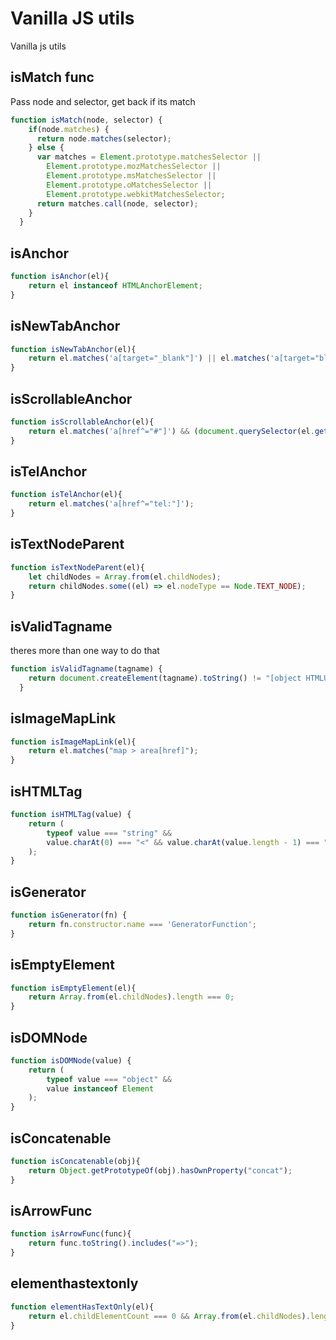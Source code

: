 # Vanilla JS utils
Vanilla js utils

## isMatch func
Pass node and selector, get back if its match
```js
function isMatch(node, selector) {
    if(node.matches) { 
      return node.matches(selector);
    } else { 
      var matches = Element.prototype.matchesSelector || 
        Element.prototype.mozMatchesSelector ||
        Element.prototype.msMatchesSelector || 
        Element.prototype.oMatchesSelector || 
        Element.prototype.webkitMatchesSelector;
      return matches.call(node, selector);
    }
  }
```

## isAnchor
```js
function isAnchor(el){
    return el instanceof HTMLAnchorElement;
}
```

## isNewTabAnchor
```js
function isNewTabAnchor(el){
    return el.matches('a[target="_blank"]') || el.matches('a[target="blank"]');
}
```

## isScrollableAnchor
```js
function isScrollableAnchor(el){
    return el.matches('a[href^="#"]') && (document.querySelector(el.getAttribute("href")) !== null);
}
```

## isTelAnchor
```js
function isTelAnchor(el){
    return el.matches('a[href^="tel:"]');
}
```

## isTextNodeParent
```js
function isTextNodeParent(el){
    let childNodes = Array.from(el.childNodes);
    return childNodes.some((el) => el.nodeType == Node.TEXT_NODE);
}
```

## isValidTagname
theres more than one way to do that
```js
function isValidTagname(tagname) {
    return document.createElement(tagname).toString() != "[object HTMLUnknownElement]";
  }
```

## isImageMapLink
```js
function isImageMapLink(el){
    return el.matches("map > area[href]");
}
```

## isHTMLTag
```js
function isHTMLTag(value) {
    return (
        typeof value === "string" &&
        value.charAt(0) === "<" && value.charAt(value.length - 1) === ">"
    );
}
```

## isGenerator
```js
function isGenerator(fn) {
    return fn.constructor.name === 'GeneratorFunction';
}
```

## isEmptyElement
```js
function isEmptyElement(el){
    return Array.from(el.childNodes).length === 0;
}
```

## isDOMNode
```js
function isDOMNode(value) {
    return (
        typeof value === "object" &&
        value instanceof Element
    );
}
```

## isConcatenable
```js
function isConcatenable(obj){
    return Object.getPrototypeOf(obj).hasOwnProperty("concat");
}
```

## isArrowFunc
```js
function isArrowFunc(func){
    return func.toString().includes("=>");
}
```

## elementhastextonly
```js
function elementHasTextOnly(el){
    return el.childElementCount === 0 && Array.from(el.childNodes).length === 1
}
```